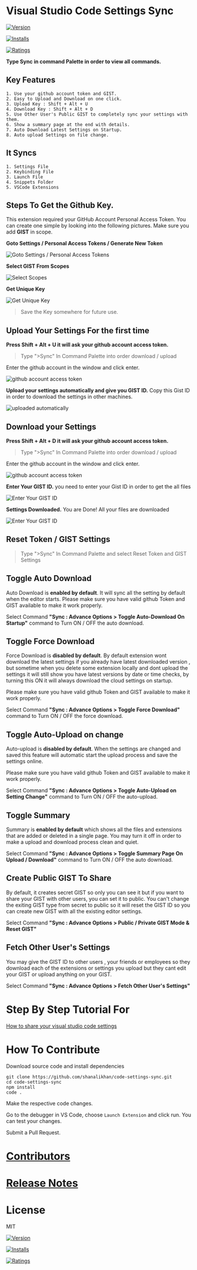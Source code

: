 # Visual Studio Code Settings Sync

[![Version](https://vsmarketplacebadge.apphb.com/version/Shan.code-settings-sync.svg)](https://marketplace.visualstudio.com/items?itemName=Shan.code-settings-sync)

[![Installs](https://vsmarketplacebadge.apphb.com/installs/Shan.code-settings-sync.svg)](https://marketplace.visualstudio.com/items?itemName=Shan.code-settings-sync)

[![Ratings](https://vsmarketplacebadge.apphb.com/rating/Shan.code-settings-sync.svg)](https://marketplace.visualstudio.com/items?itemName=Shan.code-settings-sync)


**Type Sync in command Palette in order to view all commands.**

## Key Features
```
1. Use your github account token and GIST.
2. Easy to Upload and Download on one click.
3. Upload Key : Shift + Alt + U
4. Download Key : Shift + Alt + D
5. Use Other User's Public GIST to completely sync your settings with them.
6. Show a summary page at the end with details.
7. Auto Download Latest Settings on Startup.
8. Auto upload Settings on file change.
```      

## It Syncs
```
1. Settings File
2. Keybinding File
3. Launch File
4. Snippets Folder
5. VSCode Extensions
```
   
## Steps To Get the Github Key.

This extension required your GitHub Account Personal Access Token. You can create one simple by looking into the following pictures. Make sure you add **GIST** in scope.

**Goto Settings / Personal Access Tokens / Generate New Token**


![Goto Settings / Personal Access Tokens](http://shanalikhan.github.io/img/github1.PNG)

**Select GIST From Scopes**

![Select Scopes](http://shanalikhan.github.io/img/github2.PNG)

**Get Unique Key**

![Get Unique Key](http://shanalikhan.github.io/img/github3.PNG)


> Save the Key somewhere for future use.


## Upload Your Settings For the first time


**Press Shift + Alt + U it will ask your github account access token.**

> Type ">Sync" In Command Palette into order download / upload

Enter the github account in the window and click enter.

![github account access token](http://shanalikhan.github.io/img/upload1.png)

**Upload your settings automatically and give you GIST ID.**
Copy this Gist ID in order to download the settings in other machines.

![uploaded automatically](http://shanalikhan.github.io/img/upload2.png)


## Download your Settings

**Press Shift + Alt + D it will ask your github account access token.**

> Type ">Sync" In Command Palette into order download / upload

Enter the github account in the window and click enter.

![github account access token](http://shanalikhan.github.io/img/upload1.png)

**Enter Your GIST ID.**
you need to enter your Gist ID in order to get the all files

![Enter Your GIST ID](http://shanalikhan.github.io/img/download2.png)

**Settings Downloaded.**
You are Done! All your files are downloaded

![Enter Your GIST ID](http://shanalikhan.github.io/img/download3.png)

## Reset Token / GIST Settings

> Type ">Sync" In Command Palette and select Reset Token and GIST Settings

## Toggle Auto Download

Auto Download is **enabled by default**. It will sync all the setting by default when the editor starts.
Please make sure you have valid github Token and GIST available to make it work properly.

Select Command **"Sync : Advance Options > Toggle Auto-Download On Startup"** command to Turn ON / OFF the auto download.

## Toggle Force Download

Force Download is **disabled by default**. By default extension wont download the latest settings if you already have latest downloaded version , but sometime when you delete some extension locally and dont upload the settings it will still show you have latest versions by date or time checks, by turning this ON it will always download the cloud settings on startup.

Please make sure you have valid github Token and GIST available to make it work properly.

Select Command **"Sync : Advance Options > Toggle Force Download"** command to Turn ON / OFF the force download.

## Toggle Auto-Upload on change
Auto-upload is **disabled by default**. When the settings are changed and saved this feature will automatic start the upload process and save the settings online.

Please make sure you have valid github Token and GIST available to make it work properly.

Select Command **"Sync : Advance Options > Toggle Auto-Upload on Setting Change"** command to Turn ON / OFF the auto-upload.



## Toggle Summary

Summary is **enabled by default** which shows all the files and extensions that are added or deleted in a single page.
You may turn it off in order to make a upload and download process clean and quiet.  

Select Command **"Sync : Advance Options > Toggle Summary Page On Upload / Download"** command to Turn ON / OFF the auto download.

## Create Public GIST To Share

By default, it creates secret GIST so only you can see it but if you want to share your GIST with other users, you can set it to public.
You can't change the exiting GIST type from secret to public so it will reset the GIST ID so you can create new GIST with all the existing editor settings.

Select Command **"Sync : Advance Options > Public / Private GIST Mode & Reset GIST"**

## Fetch Other User's Settings

You may give the GIST ID to other users , your friends or employees so they download each of the extensions or settings you upload but they cant edit your GIST or upload anything on your GIST.

Select Command **"Sync : Advance Options > Fetch Other User's Settings"**


# Step By Step Tutorial For 

[How to share your visual studio code settings](http://shanalikhan.github.io/2016/09/02/how-to-Share-visual-studio-code-settings.html)


# How To Contribute
Download source code and install dependencies

```
git clone https://github.com/shanalikhan/code-settings-sync.git
cd code-settings-sync
npm install
code .
```
Make the respective code changes.

Go to the debugger in VS Code, choose `Launch Extension` and click run. You can test your changes.

Submit a Pull Request.
   

    
# [Contributors](https://github.com/shanalikhan/code-settings-sync/graphs/contributors)
# [Release Notes](http://shanalikhan.github.io/2016/05/14/Visual-studio-code-sync-settings-release-notes.html)
    
# License
MIT

[![Version](https://vsmarketplacebadge.apphb.com/version/Shan.code-settings-sync.svg)](https://marketplace.visualstudio.com/items?itemName=Shan.code-settings-sync)

[![Installs](https://vsmarketplacebadge.apphb.com/installs/Shan.code-settings-sync.svg)](https://marketplace.visualstudio.com/items?itemName=Shan.code-settings-sync)

[![Ratings](https://vsmarketplacebadge.apphb.com/rating/Shan.code-settings-sync.svg)](https://marketplace.visualstudio.com/items?itemName=Shan.code-settings-sync)
